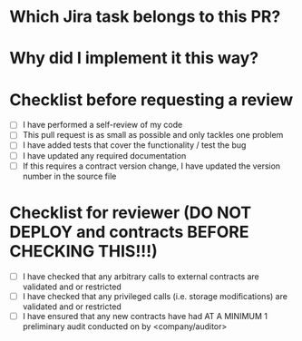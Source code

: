 # Which Jira task belongs to this PR?

# Why did I implement it this way?

# Checklist before requesting a review

- [ ] I have performed a self-review of my code
- [ ] This pull request is as small as possible and only tackles one problem
- [ ] I have added tests that cover the functionality / test the bug
- [ ] I have updated any required documentation
- [ ] If this requires a contract version change, I have updated the version number in the source file

# Checklist for reviewer (DO NOT DEPLOY and contracts BEFORE CHECKING THIS!!!)

- [ ] I have checked that any arbitrary calls to external contracts are validated and or restricted
- [ ] I have checked that any privileged calls (i.e. storage modifications) are validated and or restricted
- [ ] I have ensured that any new contracts have had AT A MINIMUM 1 preliminary audit conducted on <date> by <company/auditor>
